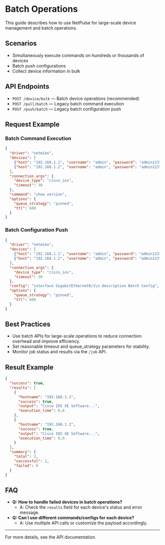 # Batch Operations

This guide describes how to use NetPulse for large-scale device management and batch operations.

## Scenarios

- Simultaneously execute commands on hundreds or thousands of devices
- Batch push configurations
- Collect device information in bulk

## API Endpoints

- `POST /device/bulk` — Batch device operations (recommended)
- `POST /pull/batch` — Legacy batch command execution
- `POST /push/batch` — Legacy batch configuration push

## Request Example

### Batch Command Execution

```json
{
  "driver": "netmiko",
  "devices": [
    {"host": "192.168.1.1", "username": "admin", "password": "admin123"},
    {"host": "192.168.1.2", "username": "admin", "password": "admin123"}
  ],
  "connection_args": {
    "device_type": "cisco_ios",
    "timeout": 30
  },
  "command": "show version",
  "options": {
    "queue_strategy": "pinned",
    "ttl": 600
  }
}
```

### Batch Configuration Push

```json
{
  "driver": "netmiko",
  "devices": [
    {"host": "192.168.1.1", "username": "admin", "password": "admin123"},
    {"host": "192.168.1.2", "username": "admin", "password": "admin123"}
  ],
  "connection_args": {
    "device_type": "cisco_ios",
    "timeout": 30
  },
  "config": "interface GigabitEthernet0/1\n description Batch Config",
  "options": {
    "queue_strategy": "pinned",
    "ttl": 600
  }
}
```

## Best Practices

- Use batch APIs for large-scale operations to reduce connection overhead and improve efficiency.
- Set reasonable timeout and queue_strategy parameters for stability.
- Monitor job status and results via the `/job` API.

## Result Example

```json
{
  "success": true,
  "results": [
    {
      "hostname": "192.168.1.1",
      "success": true,
      "output": "Cisco IOS XE Software...",
      "execution_time": 0.8
    },
    {
      "hostname": "192.168.1.2",
      "success": true,
      "output": "Cisco IOS XE Software...",
      "execution_time": 0.9
    }
  ],
  "summary": {
    "total": 2,
    "successful": 2,
    "failed": 0
  }
}
```

## FAQ

- **Q: How to handle failed devices in batch operations?**
  - A: Check the `results` field for each device's status and error message.
- **Q: Can I use different commands/configs for each device?**
  - A: Use multiple API calls or customize the payload accordingly.

---

For more details, see the API documentation. 